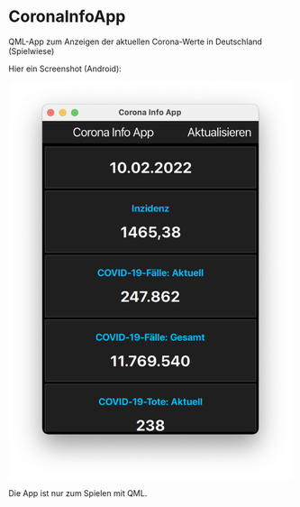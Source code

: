 # CoronaInfoApp
QML-App zum Anzeigen der aktuellen Corona-Werte in Deutschland (Spielwiese)

Hier ein Screenshot (Android):

![CoronaInfoApp-Screenshot](https://github.com/Thorsten-Geppert/CoronaInfoApp/blob/main/resources/images/Screenshot.png)

Die App ist nur zum Spielen mit QML.
